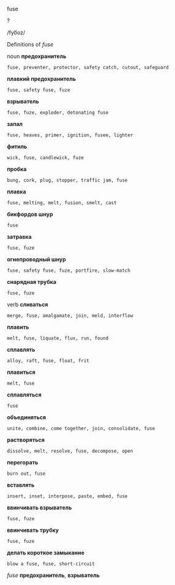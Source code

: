 fuse

?

/fyo͞oz/

Definitions of _fuse_

noun
**предохранитель**

    fuse, preventer, protector, safety catch, cutout, safeguard
**плавкий предохранитель**

    fuse, safety fuse, fuze
**взрыватель**

    fuse, fuze, exploder, detonating fuse
**запал**

    fuse, heaves, primer, ignition, fusee, lighter
**фитиль**

    wick, fuse, candlewick, fuze
**пробка**

    bung, cork, plug, stopper, traffic jam, fuse
**плавка**

    fuse, melting, melt, fusion, smelt, cast
**бикфордов шнур**

    fuse
**затравка**

    fuse, fuze
**огнепроводный шнур**

    fuse, safety fuse, fuze, portfire, slow-match
**снарядная трубка**

    fuse, fuze

verb
**сливаться**

    merge, fuse, amalgamate, join, meld, interflow
**плавить**

    melt, fuse, liquate, flux, run, found
**сплавлять**

    alloy, raft, fuse, float, frit
**плавиться**

    melt, fuse
**сплавляться**

    fuse
**объединяться**

    unite, combine, come together, join, consolidate, fuse
**растворяться**

    dissolve, melt, resolve, fuse, decompose, open
**перегорать**

    burn out, fuse
**вставлять**

    insert, inset, interpose, paste, embed, fuse
**ввинчивать взрыватель**

    fuse, fuze
**ввинчивать трубку**

    fuse, fuze
**делать короткое замыкание**

    blow a fuse, fuse, short-circuit

_fuse_
**предохранитель**, **взрыватель**